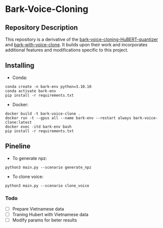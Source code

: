 # Bark-Voice-Cloning

## Repository Description

This repository is a derivative of the [bark-voice-cloning-HuBERT-quantizer](https://github.com/gitmylo/bark-voice-cloning-HuBERT-quantizer.git) and [bark-with-voice-clone](https://github.com/serp-ai/bark-with-voice-clone.git). It builds upon their work and incorporates additional features and modifications specific to this project.


## Installing

- Conda:
```
conda create -n bark-env python=3.10.10
conda activate bark-env
pip install -r requirements.txt
```

- Docker:
```
docker build -t bark-voice-clone .
docker run -t --gpus all --name bark-env --restart always bark-voice-clone:latest
docker exec -itd bark-env bash
pip install -r requirements.txt 
```

## Pineline

- To generate npz:
```
python3 main.py --scenario generate_npz
```

- To clone voice:
```
python3 main.py --scenario clone_voice
```

### Todo
- [ ] Prepare Vietnamese data
- [ ] Traning Hubert with Vietnamese data
- [ ] Modify params for beter results